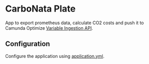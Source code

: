 # CarboNata Plate

App to export prometheus data, calculate CO2 costs and push it to Camunda Optimize [Variable Ingestion API](https://docs.camunda.io/optimize/apis-tools/optimize-api/external-variable-ingestion/).

## Configuration

Configure the application using [application.yml](./src/main/resources/application.yml).
